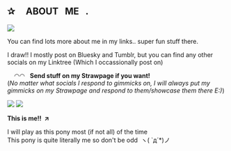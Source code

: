 ## ✰‎ ‎ ‎ ‎ ‎ ABOUT‎ ‎ ‎ ME‎‎ ‎ ‎ .

![](https://komarev.com/ghpvc/?username=voorat&color=dc6d00)

You can find lots more about me in my links.. super fun stuff there.

I draw!! I mostly post on Bluesky and Tumblr, but you can find any other socials on my Linktree (Which I occassionally post on)

‎‎  ‎‎ ‎ ‎  ◠◠‎ ‎ ‎ ‎**Send stuff on my Strawpage if you want!**</br>
(*No matter what socials I respond to gimmicks on, I will always put my gimmicks on my Strawpage and respond to them/showcase them there E:)*)

![](https://file.garden/ZckveC0pxmmjaSgs/IMG_0477.gif)   ![](https://file.garden/ZckveC0pxmmjaSgs/Screenshot%202025-04-03%20181706.png)

**This is me!‎! ‎ ↗**

I will play as this pony most (if not all) of the time</br>
This pony is quite literally me so don't be odd‎ ‎ ヽ( `д´*)ノ
